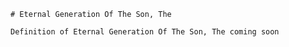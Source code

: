 
    # Eternal Generation Of The Son, The

    Definition of Eternal Generation Of The Son, The coming soon
    